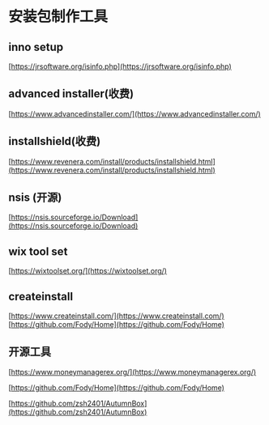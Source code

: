 # 安装包制作工具

## inno setup

[https://jrsoftware.org/isinfo.php](https://jrsoftware.org/isinfo.php)

## advanced installer(收费)

[https://www.advancedinstaller.com/](https://www.advancedinstaller.com/)

## installshield(收费)

[https://www.revenera.com/install/products/installshield.html](https://www.revenera.com/install/products/installshield.html)

## nsis (开源)

[https://nsis.sourceforge.io/Download](https://nsis.sourceforge.io/Download)

## wix tool set

[https://wixtoolset.org/](https://wixtoolset.org/)

## createinstall

[https://www.createinstall.com/](https://www.createinstall.com/)
[https://github.com/Fody/Home](https://github.com/Fody/Home)
​

## 开源工具

[https://www.moneymanagerex.org/](https://www.moneymanagerex.org/)
​

[https://github.com/Fody/Home](https://github.com/Fody/Home)
​

[https://github.com/zsh2401/AutumnBox](https://github.com/zsh2401/AutumnBox)
